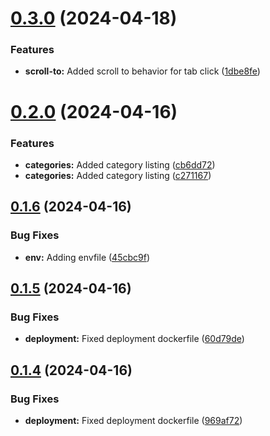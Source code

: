 # [0.3.0](https://github.com/aaliboyev/mnk-telegram-bot/compare/v0.2.0...v0.3.0) (2024-04-18)


### Features

* **scroll-to:** Added scroll to behavior for tab click ([1dbe8fe](https://github.com/aaliboyev/mnk-telegram-bot/commit/1dbe8fe7cdbc1822f1a17aef8a9cb5dfbc4d106e))



# [0.2.0](https://github.com/aaliboyev/mnk-telegram-bot/compare/v0.1.6...v0.2.0) (2024-04-16)


### Features

* **categories:** Added category listing ([cb6dd72](https://github.com/aaliboyev/mnk-telegram-bot/commit/cb6dd723df79c4d0bb77b4a4299bbbe4960e71d4))
* **categories:** Added category listing ([c271167](https://github.com/aaliboyev/mnk-telegram-bot/commit/c27116787bf710d879ba83780c9ed7f47496207b))



## [0.1.6](https://github.com/aaliboyev/mnk-telegram-bot/compare/v0.1.5...v0.1.6) (2024-04-16)


### Bug Fixes

* **env:** Adding envfile ([45cbc9f](https://github.com/aaliboyev/mnk-telegram-bot/commit/45cbc9fc69a18aea4ff3822a41940f7f7c3e7167))



## [0.1.5](https://github.com/aaliboyev/mnk-telegram-bot/compare/v0.1.4...v0.1.5) (2024-04-16)


### Bug Fixes

* **deployment:** Fixed deployment dockerfile ([60d79de](https://github.com/aaliboyev/mnk-telegram-bot/commit/60d79de7a36e2da6802dfdb230082ab6db4f27e9))



## [0.1.4](https://github.com/aaliboyev/mnk-telegram-bot/compare/v0.1.3...v0.1.4) (2024-04-16)


### Bug Fixes

* **deployment:** Fixed deployment dockerfile ([969af72](https://github.com/aaliboyev/mnk-telegram-bot/commit/969af725ccae5b07020f60a3a1567b92d9f04253))



